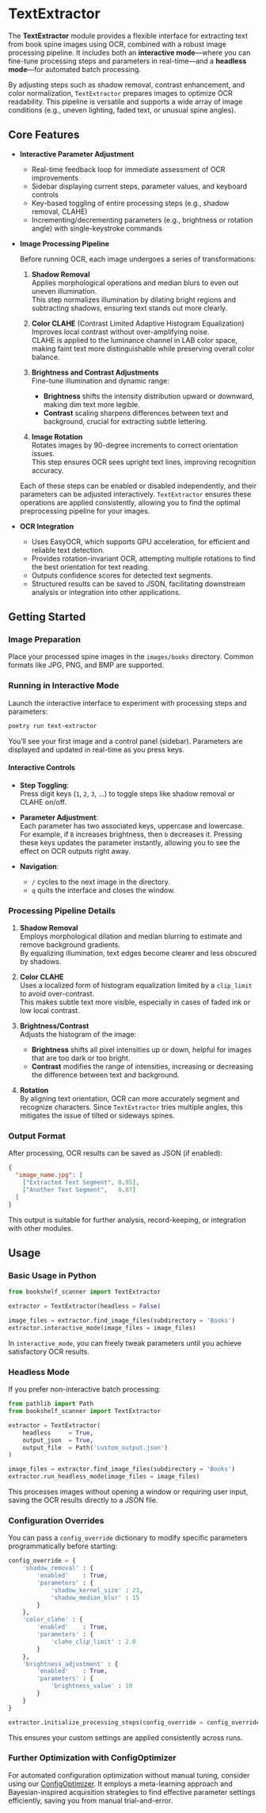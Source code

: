 # TextExtractor

The **TextExtractor** module provides a flexible interface for extracting text from book spine images using OCR, combined with a robust image processing pipeline. It includes both an **interactive mode**—where you can fine-tune processing steps and parameters in real-time—and a **headless mode**—for automated batch processing.

By adjusting steps such as shadow removal, contrast enhancement, and color normalization, `TextExtractor` prepares images to optimize OCR readability. This pipeline is versatile and supports a wide array of image conditions (e.g., uneven lighting, faded text, or unusual spine angles).

## Core Features

- **Interactive Parameter Adjustment**

  - Real-time feedback loop for immediate assessment of OCR improvements
  - Sidebar displaying current steps, parameter values, and keyboard controls
  - Key-based toggling of entire processing steps (e.g., shadow removal, CLAHE)
  - Incrementing/decrementing parameters (e.g., brightness or rotation angle) with single-keystroke commands

- **Image Processing Pipeline**

  Before running OCR, each image undergoes a series of transformations:
  
  1. **Shadow Removal**  
     Applies morphological operations and median blurs to even out uneven illumination.  
     This step normalizes illumination by dilating bright regions and subtracting shadows, ensuring text stands out more clearly.
  
  2. **Color CLAHE** (Contrast Limited Adaptive Histogram Equalization)  
     Improves local contrast without over-amplifying noise.  
     CLAHE is applied to the luminance channel in LAB color space, making faint text more distinguishable while preserving overall color balance.
  
  3. **Brightness and Contrast Adjustments**  
     Fine-tune illumination and dynamic range:  
     - **Brightness** shifts the intensity distribution upward or downward, making dim text more legible.  
     - **Contrast** scaling sharpens differences between text and background, crucial for extracting subtle lettering.
  
  4. **Image Rotation**  
     Rotates images by 90-degree increments to correct orientation issues.  
     This step ensures OCR sees upright text lines, improving recognition accuracy.

  Each of these steps can be enabled or disabled independently, and their parameters can be adjusted interactively. `TextExtractor` ensures these operations are applied consistently, allowing you to find the optimal preprocessing pipeline for your images.

- **OCR Integration**

  - Uses EasyOCR, which supports GPU acceleration, for efficient and reliable text detection.
  - Provides rotation-invariant OCR, attempting multiple rotations to find the best orientation for text reading.
  - Outputs confidence scores for detected text segments.
  - Structured results can be saved to JSON, facilitating downstream analysis or integration into other applications.

## Getting Started

### Image Preparation

Place your processed spine images in the `images/books` directory. Common formats like JPG, PNG, and BMP are supported.

### Running in Interactive Mode

Launch the interactive interface to experiment with processing steps and parameters:

```bash
poetry run text-extractor
```

You’ll see your first image and a control panel (sidebar). Parameters are displayed and updated in real-time as you press keys.

#### Interactive Controls

- **Step Toggling**:  
  Press digit keys (`1`, `2`, `3`, ...) to toggle steps like shadow removal or CLAHE on/off.
  
- **Parameter Adjustment**:  
  Each parameter has two associated keys, uppercase and lowercase.  
  For example, if `B` increases brightness, then `b` decreases it. Pressing these keys updates the parameter instantly, allowing you to see the effect on OCR outputs right away.

- **Navigation**:
  - `/` cycles to the next image in the directory.
  - `q` quits the interface and closes the window.

### Processing Pipeline Details

1. **Shadow Removal**  
   Employs morphological dilation and median blurring to estimate and remove background gradients.  
   By equalizing illumination, text edges become clearer and less obscured by shadows.

2. **Color CLAHE**  
   Uses a localized form of histogram equalization limited by a `clip_limit` to avoid over-contrast.  
   This makes subtle text more visible, especially in cases of faded ink or low local contrast.

3. **Brightness/Contrast**  
   Adjusts the histogram of the image:  
   - **Brightness** shifts all pixel intensities up or down, helpful for images that are too dark or too bright.  
   - **Contrast** modifies the range of intensities, increasing or decreasing the difference between text and background.

4. **Rotation**  
   By aligning text orientation, OCR can more accurately segment and recognize characters. Since `TextExtractor` tries multiple angles, this mitigates the issue of tilted or sideways spines.

### Output Format

After processing, OCR results can be saved as JSON (if enabled):

```json
{
  "image_name.jpg": [
    ["Extracted Text Segment", 0.95],
    ["Another Text Segment",   0.87]
  ]
}
```

This output is suitable for further analysis, record-keeping, or integration with other modules.

## Usage

### Basic Usage in Python

```python
from bookshelf_scanner import TextExtractor

extractor = TextExtractor(headless = False)

image_files = extractor.find_image_files(subdirectory = 'Books')
extractor.interactive_mode(image_files = image_files)
```

In `interactive_mode`, you can freely tweak parameters until you achieve satisfactory OCR results.

### Headless Mode

If you prefer non-interactive batch processing:

```python
from pathlib import Path
from bookshelf_scanner import TextExtractor

extractor = TextExtractor(
    headless     = True,
    output_json  = True,
    output_file  = Path('custom_output.json')
)

image_files = extractor.find_image_files(subdirectory = 'Books')
extractor.run_headless_mode(image_files = image_files)
```

This processes images without opening a window or requiring user input, saving the OCR results directly to a JSON file.

### Configuration Overrides

You can pass a `config_override` dictionary to modify specific parameters programmatically before starting:

```python
config_override = {
    'shadow_removal' : {
        'enabled'    : True,
        'parameters' : {
            'shadow_kernel_size' : 23,
            'shadow_median_blur' : 15
        }
    },
    'color_clahe' : {
        'enabled'    : True,
        'parameters' : {
            'clahe_clip_limit' : 2.0
        }
    },
    'brightness_adjustment' : {
        'enabled'    : True,
        'parameters' : {
            'brightness_value' : 10
        }
    }
}

extractor.initialize_processing_steps(config_override = config_override)
```

This ensures your custom settings are applied consistently across runs.

### Further Optimization with ConfigOptimizer

For automated configuration optimization without manual tuning, consider using our [ConfigOptimizer](../config_optimizer/README.md). It employs a meta-learning approach and Bayesian-inspired acquisition strategies to find effective parameter settings efficiently, saving you from manual trial-and-error.